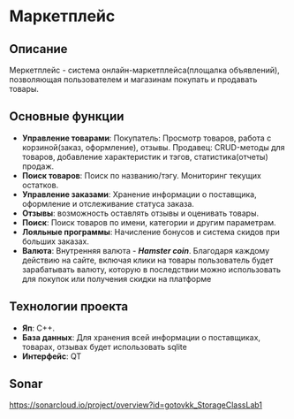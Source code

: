 # Маркетплейс

## Описание
Меркетплейс - система онлайн-маркетплейса(площалка объявлений), позволяющая пользователем и магазинам покупать и продавать товары.

## Основные функции

- **Управление товарами**:
  Покупатель: Просмотр товаров, работа с корзиной(заказ, оформление), отзывы.
  Продавец: CRUD-методы для товаров, добавление характеристик и тэгов, статистика(отчеты) продаж.
- **Поиск товаров**: Поиск по названию/тэгу. Мониторинг текущих остатков.
- **Управление заказами**: Хранение информации о поставщика, оформление и отслеживание статуса заказа.
- **Отзывы**: возможность оставлять отзывы и оценивать товары.
- **Поиск**: Поиск товаров по имени, категории и другим параметрам.
- **Лояльные программы**: Начисление бонусов и система скидов при больших заказах.
- **Валюта**: Внутренняя валюта - **_Hamster coin_**. Благодаря каждому действию на сайте, включая клики на товары пользователь
  будет зарабатывать валюту, которую в последствии можно использовать для покупок или получения скидки на платформе

## Технологии проекта
- **Яп**: C++.
- **База данных**: Для хранения всей информации о поставщиках, товарах, отзывах будет использовать sqlite
- **Интерфейс**: QT

## Sonar
https://sonarcloud.io/project/overview?id=gotovkk_StorageClassLab1      

